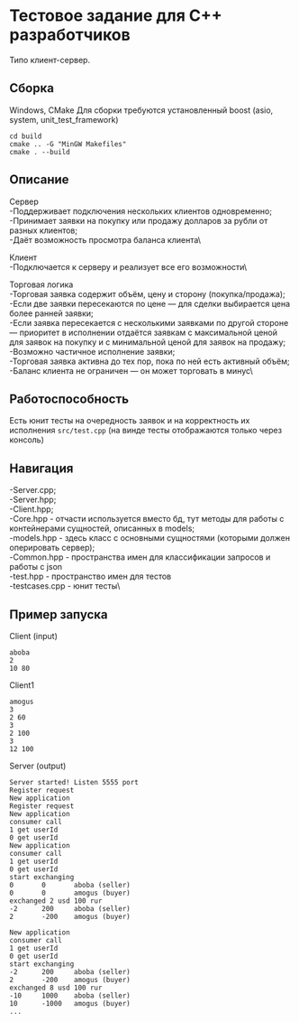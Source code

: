 # Тестовое задание для C++ разработчиков
Типо клиент-сервер. 


## Сборка
Windows, CMake
Для сборки требуются установленный boost (asio, system, unit_test_framework)
```
cd build
cmake .. -G "MinGW Makefiles"
cmake . --build 
```
## Описание
Сервер\
\-Поддерживает подключения нескольких клиентов одновременно;\
\-Принимает заявки на покупку или продажу долларов за рубли от разных клиентов;\
\-Даёт возможность просмотра баланса клиента\


Клиент\
\-Подключается к серверу и реализует все его возможности\


Торговая логика\
\-Торговая заявка содержит объём, цену и сторону (покупка/продажа);\
\-Если две заявки пересекаются по цене — для сделки выбирается цена более ранней заявки;\
\-Если заявка пересекается с несколькими заявками по другой стороне — приоритет в исполнении отдаётся заявкам с максимальной ценой для заявок на покупку и с минимальной ценой для заявок на продажу;\
\-Возможно частичное исполнение заявки;\
\-Торговая заявка активна до тех пор, пока по ней есть активный объём;\
\-Баланс клиента не ограничен — он может торговать в минус\


## Работоспособность
Есть юнит тесты на очередность заявок и на корректность их исполнения `src/test.cpp` (на винде тесты отображаются только через консоль)


## Навигация
\-Server.cpp;\
\-Server.hpp;\
\-Client.hpp;\
\-Core.hpp -  отчасти используется вместо бд, тут методы для работы с контейнерами сущностей, описанных в models;\
\-models.hpp - здесь класс с основными сущностями (которыми должен оперировать сервер);\
\-Common.hpp - пространства имен для классификации запросов и работы с json\
\-test.hpp - пространство имен для тестов\
\-testcases.cpp - юнит тесты\


## Пример запуска
Client (input)
```
aboba
2
10 80
```


Client1
```
amogus
3
2 60
3
2 100
3
12 100

```


Server (output)
```
Server started! Listen 5555 port
Register request
New application
Register request
New application
consumer call
1 get userId
0 get userId
New application
consumer call
1 get userId
0 get userId
start exchanging
0       0       aboba (seller)
0       0       amogus (buyer)
exchanged 2 usd 100 rur
-2      200     aboba (seller)
2       -200    amogus (buyer)

New application
consumer call
1 get userId
0 get userId
start exchanging
-2      200     aboba (seller)
2       -200    amogus (buyer)
exchanged 8 usd 100 rur
-10     1000    aboba (seller)
10      -1000   amogus (buyer)
...
```